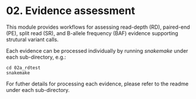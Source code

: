 # 02. Evidence assessment

This module provides workflows for assessing read-depth (RD), paired-end (PE),
split read (SR), and B-allele frequency (BAF) evidence supporting strutural
variant calls.

Each evidence can be processed individually by running *snakemake* under each sub-directory, e.g.:
```
cd 02a_rdtest
snakemake
```

For futher details for processing each evidence, please refer to the readme under each sub-directory.
